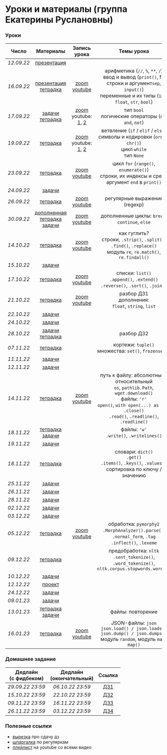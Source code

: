 # Уроки и материалы (группа Екатерины Руслановны)


### Уроки
| **Число**  | **Материалы** | **Запись урока** | **Темы урока** |
|:----------:|:-------------:|:----------------:|:--------------:|
| _12.09.22_ | [презентация](https://docs.google.com/presentation/d/1YorBG92lPnCrnyG3BgWQ0wgYtOpgyRUjg16E3GzY64o/edit?usp=sharing) |                  |                  |
| _16.09.22_ | [презентация](https://docs.google.com/presentation/d/1P0nIucj9oBkcAWrN-_9b7uPfK68SB9jXsW9lvPaIIIY/edit?usp=sharing)<br>[тетрадка](https://colab.research.google.com/drive/1UW8FamO81rlyGmGIlvZllTQISRIe4QuT?usp=sharing) | [zoom](https://drive.google.com/drive/folders/1PABytr9HczmiS0L2UHjk8af6twls4zsn?usp=sharing)<br>[youtube](https://youtu.be/aIZpFX_L5-U) | арифметика (`//`, `%`, `**`, `/`)<br>ввод и вывод (`print()`, f-строки и аргумент`sep`, `input()`)<br>переменные и их типы (`int`, `float`, `str`, `bool`) |
| _17.09.22_ | [задачи](/работа_на_уроке_(17.09).pdf)<br>[тетрадка](https://colab.research.google.com/drive/1UW8FamO81rlyGmGIlvZllTQISRIe4QuT?usp=sharing) | [zoom](https://drive.google.com/drive/folders/1hUbH70Z55wOBYa_9lzcUe6cgTfK9fsdC?usp=sharing)<br>youtube: [1](https://youtu.be/j9VXoVJV_bM), [2](https://youtu.be/20JITK11gOM) | тип `bool`<br>логические операторы (`or`, `and`, `not`) |
| _19.09.22_ | [тетрадка](https://colab.research.google.com/drive/1Y8HF2i2IV5ziWTzS6xkXEKJGEQ0N4yhf?usp=sharing) | [zoom](https://drive.google.com/drive/folders/1v-GNeViZUiRcxF57FUy47NRQ6myIQV6P?usp=sharing)<br>youtube: [1](https://youtu.be/hu0E-0WEMrE), [2](https://youtu.be/S41eppbH3l8) | ветвление (`if` / `elif` / `else`)<br>символы и кодировки (`ord()`, `chr()`)<br>цикл `while`<br>тип `None` |
| _23.09.22_ | [тетрадка](https://colab.research.google.com/drive/1f1NPMI1mZpcpEaSjkRDvTz3rjw7NVgCx?usp=sharing) | [zoom](https://drive.google.com/drive/folders/1Pbm8iOVfpR4bXy816OD4d5VE715UqC1o?usp=sharing)<br>[youtube](https://youtu.be/cuMGttSqrJc) | цикл `for` (`range()`, `enumerate()`)<br>строки, их индексы и срезы<br>аргумент `end` в `print()` |
| _24.09.22_ | [задачи](/работа_на_уроке_(24.09).pdf) |                  |                  |
| _26.09.22_ | [тетрадка](https://colab.research.google.com/drive/1bO0jWCEkz9hdtczRVk6jxdri7NKnyHco?usp=sharing) | [zoom](https://drive.google.com/drive/folders/1-t_mHxwQk-v-jnlSLGmLQWIpD0xyAvRu?usp=sharing)<br>[youtube](https://youtu.be/clP-V0lfXj8) | регулярные выражения (regexp) |
| _30.09.22_ | [дополненная тетрадка](https://colab.research.google.com/drive/1f1NPMI1mZpcpEaSjkRDvTz3rjw7NVgCx?usp=sharing)<br>[задачи](/работа_на_уроке_(30.09).pdf) | [zoom](https://drive.google.com/drive/folders/1SMwUImTfVcbd3qw7FfHdegLQbMWjPNLk?usp=sharing)<br>[youtube](https://youtu.be/DMDpLsHDnNk) | дополненные циклы: `break`, `continue`, `else` |
| _14.10.22_ | [тетрадка](https://colab.research.google.com/drive/1UYkG7Wj_CwZ_EssvT3lDF0Z-7xQ_124G?usp=sharing) | [zoom](https://drive.google.com/drive/folders/1s39gZ5_1Wme2wBpFFIUcpRbrlwsanCdP?usp=sharing)<br>[youtube](https://youtu.be/7jupeiuco8Y) | как гуглить?<br>строки, `.strip()`, `.split()`, `.find()`, `.replace()`<br>модуль `re`, `re.match()`, `re.findall()` |
| _15.10.22_ | [задачи](/работа_на_уроке_(15.10).pdf) |                  |                  |
| _17.10.22_ | [тетрадка](https://colab.research.google.com/drive/1qFRMFnfMRNAH-_QHCDmzNXnjlcC5VqMb?usp=sharing) | [zoom](https://drive.google.com/drive/folders/1AqPXuRruMj522rrPpC6TrBIkpa0hPgMY?usp=sharing)<br>[youtube](https://youtu.be/N6Ekqd0yzuI) | списки: `list()`<br>`.append()`, `.extend()`<br>`.reverse()`, `.sort()`, `.join()` |
| _21.10.22_ | [тетрадка](https://colab.research.google.com/drive/11-7PvHkJI_VB2RUz934_Eyd0FOyw2BNs?usp=sharing) | [zoom](https://drive.google.com/drive/folders/1XeZgDa0vaawbzFNgeotV5GD0wd_6j828?usp=sharing)<br>[youtube](https://youtu.be/wqdCJeNrzwk) | разбор ДЗ1<br>дополнения:<br>`float`, `string`, `list` |
| _22.10.22_ | [задачи](/работа_на_уроке_(22.10).pdf) |  |  |
| _24.10.22_ | [задачи](/работа_на_уроке_(22.10).pdf) |  |  |
| _28.10.22_ | [задачи](/работа_на_уроке_(28.10).pdf)<br>[тетрадка](https://colab.research.google.com/drive/1-1cpWtO5JwPfw81CKIRmn_Jz-mijtOzF?usp=sharing) |  | разбор ДЗ2 |
| _07.11.22_ | [тетрадка](https://colab.research.google.com/drive/17vRgsEZjBd4vNdf1QBKqfzgWKR-peKI_?usp=sharing) |  | кортежи: `tuple()`<br>множества: `set()`, `frozenset()` |
| _11.11.22_ | [задачи](/работа_на_уроке_(11.11).pdf) |  |  |
| _12.11.22_ | [задачи](/работа_на_уроке_(12.11).pdf) |  |  |
| _14.11.22_ | [тетрадка](https://colab.research.google.com/drive/1y-7GmIv75GWNlgIVbbFJM3q-ScUGtnjZ?usp=sharing) | [zoom](https://drive.google.com/drive/folders/1IUlE-rYBI7Xc4kJC4_p7yvjsymJBSCnw?usp=share_link)<br>[youtube](https://youtu.be/NNMgVtPIUpQ) | путь к файлу: абсолютный / относительный<br>`os`, `pathlib.Path`, `wget.download()`<br>файлы: `'r'`<br>`open()`, `with open(...) as ...`, `.close()`<br>`.read()`, `.readline()`, `.readline()` |
| _18.11.22_ | [тетрадка](https://colab.research.google.com/drive/1b3PtnE0xELR7vFvC8bTXw4sBfTOzqXly?usp=sharing)<br>[задачи](/работа_на_уроке_(18.11).pdf) |  | файлы: `'w'`<br>`.write()`, `.writelines()` |
| _19.11.22_ | [задачи](/работа_на_уроке_(18.11).pdf) |  |  |
| _18.11.22_ | [тетрадка](https://colab.research.google.com/drive/1XFYjW1dJs2e5Ai28q8Tnmlg5juXAIHTY?usp=sharing) |  | словари: `dict()`<br>`.get()`<br>`.items()`, `.keys()`, `.values()`<br>сортировка по ключу / значению |
| _25.11.22_ | [задачи](/работа_на_уроке_(25-26.11).pdf) |  |  |
| _26.11.22_ | [задачи](/работа_на_уроке_(25-26.11).pdf) |  |  |
| _28.11.22_ | [задачи](/работа_на_уроке_(28.11).pdf) |  |  |
| _02.12.22_ | [задачи](/работа_на_уроке_(28.11).pdf) |  |  |
| _03.12.22_ | [задачи](/работа_на_уроке_(03.12).pdf) |  |  |
| _05.12.22_ | [тетрадка](https://colab.research.google.com/drive/1sYfTu_e8T2gZazDyTK3AfcotCbgiml4q?usp=sharing) | [zoom](https://drive.google.com/drive/folders/10XjtOn_UgKRtsIx8gfJSB_LGGcHu9k7H?usp=share_link)<br>[youtube](https://youtu.be/mmX9aI2_ixM) | обработка: `pymorphy2`<br>`.MorphAnalyzer().parse()`, `.normal_form`, `.tag`<br>`.inflect()`, `.lexeme` |
| _09.12.22_ | [тетрадка](https://colab.research.google.com/drive/1sYfTu_e8T2gZazDyTK3AfcotCbgiml4q?usp=sharing) |  | предобработка: `nltk`<br>`.sent_tokenize()`, `.word_tokenize()`, `nltk.corpus.stopwords.words()` |
| _10.12.22_ | [задачи](/работа_на_уроке_(10.12).pdf) |  |  |
| _12.12.22_ | [проект](https://github.com/test-57pl/lectures-katia/blob/main/%D0%BF%D1%80%D0%BE%D0%B5%D0%BA%D1%82%20(12.12-19.12).md) |  |  |
| _24.12.22_ | [задачи](/работа_на_уроке_(24.12).pdf) |  |  |
| _09.01.23_ | [задачи](/работа_на_уроке_(09.01).pdf) |  |  |
| _13.01.23_ | [тетрадка](https://colab.research.google.com/drive/1YZGifrWPfoiI9sfgt9Y8IjKmK9xyxJOd?usp=sharing)<br>[задачи](/работа_на_уроке_(13.01).pdf) |  | файлы: повторение |
| _16.01.23_ | [тетрадка](https://colab.research.google.com/drive/1rB1ZrVMRdi9BtVUdorMyslGplYOaH8Qj?usp=sharing) | [zoom](https://drive.google.com/drive/folders/1Occ_tTUue5drfV9_B_EeTUycK4-n2Ts-?usp=sharing)<br>[youtube](https://youtu.be/08K0gRl8mdg) | JSON-файлы: `json`<br>`json.load() / json.loads()`<br>`json.dump() / json.dumps()`<br>модуль `random`, модуль `math`<br>`map()` |


### Домашнее задание
|    **Дедлайн<br>(с фидбеком)**   |    **Дедлайн<br>(окончательный)**   |                   **Ссылка**                   |
|:--------------------------------:|:-----------------------------------:|:----------------------------------------------:|
|       _29.09.22 23:59_           |          _06.10.22 23:59_           | [ДЗ1](https://classroom.github.com/a/JDx-LqEF) |
|       _15.10.22 23:59_           |          _22.10.22 23:59_           | [ДЗ2](https://classroom.github.com/a/DJvvPPSb) |
|       _09.11.22 23:59_           |          _16.11.22 23:59_           | [ДЗ3](https://classroom.github.com/a/TGgu0kMy) |
|       _26.11.22 23:59_           |          _03.12.22 23:59_           | [ДЗ4](https://classroom.github.com/a/QmNY0xdF) |

### Полезные ссылки
* [вырезка](https://drive.google.com/drive/folders/13-Q4TkaAUxM-xYAf6kaMrVOnasrxrhch?usp=sharing) про сдачу дз
* [шпаргалка](/шпаргалка_regexp.png) по регуляркам
* [плейлист](https://youtube.com/playlist?list=PLR6kPcnxXu4DHHhdqvb41ZAF2niyGUh_t) на youtube со всеми видео
